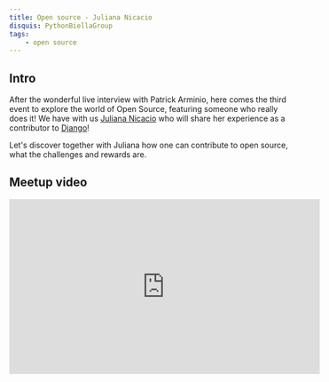 ```yaml
---
title: Open source - Juliana Nicacio
disquis: PythonBiellaGroup
tags:
    - open source
---
```


## Intro

After the wonderful live interview with Patrick Arminio, here comes the third event to explore the world of Open Source, featuring someone who really does it! We have with us [Juliana Nicacio](https://www.linkedin.com/in/juliana-nicacio/?originalSubdomain=it) who will share her experience as a contributor to [Django](https://www.djangoproject.com)!

Let's discover together with Juliana how one can contribute to open source, what the challenges and rewards are.

## Meetup video

<iframe width="560" height="315" src="https://www.youtube.com/embed/qzhkHvotr84?si=tp6FV3cN4cc-qi_9" title="YouTube video player" frameborder="0" allow="accelerometer; autoplay; clipboard-write; encrypted-media; gyroscope; picture-in-picture; web-share" allowfullscreen></iframe>
